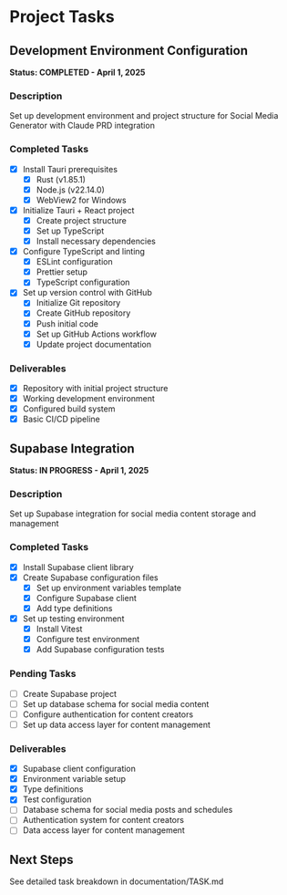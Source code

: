 # Project Tasks

## Development Environment Configuration
**Status: COMPLETED - April 1, 2025**

### Description
Set up development environment and project structure for Social Media Generator with Claude PRD integration

### Completed Tasks
- [x] Install Tauri prerequisites
  - [x] Rust (v1.85.1)
  - [x] Node.js (v22.14.0)
  - [x] WebView2 for Windows
- [x] Initialize Tauri + React project
  - [x] Create project structure
  - [x] Set up TypeScript
  - [x] Install necessary dependencies
- [x] Configure TypeScript and linting
  - [x] ESLint configuration
  - [x] Prettier setup
  - [x] TypeScript configuration
- [x] Set up version control with GitHub
  - [x] Initialize Git repository
  - [x] Create GitHub repository
  - [x] Push initial code
  - [x] Set up GitHub Actions workflow
  - [x] Update project documentation

### Deliverables
- [x] Repository with initial project structure
- [x] Working development environment
- [x] Configured build system
- [x] Basic CI/CD pipeline

## Supabase Integration
**Status: IN PROGRESS - April 1, 2025**

### Description
Set up Supabase integration for social media content storage and management

### Completed Tasks
- [x] Install Supabase client library
- [x] Create Supabase configuration files
  - [x] Set up environment variables template
  - [x] Configure Supabase client
  - [x] Add type definitions
- [x] Set up testing environment
  - [x] Install Vitest
  - [x] Configure test environment
  - [x] Add Supabase configuration tests

### Pending Tasks
- [ ] Create Supabase project
- [ ] Set up database schema for social media content
- [ ] Configure authentication for content creators
- [ ] Set up data access layer for content management

### Deliverables
- [x] Supabase client configuration
- [x] Environment variable setup
- [x] Type definitions
- [x] Test configuration
- [ ] Database schema for social media posts and schedules
- [ ] Authentication system for content creators
- [ ] Data access layer for content management

## Next Steps
See detailed task breakdown in documentation/TASK.md 